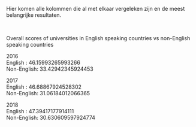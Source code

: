 Hier komen alle kolommen die al met elkaar vergeleken zijn en de meest belangrijke resultaten.

<br>


Overall scores of universities in English speaking countries vs non-English speaking countries

2016  
English    :  46.15993265993266  
Non-English:  33.42942345924453  


2017  
English    :  46.68867924528302  
Non-English:  31.06184012066365  


2018  
English    :  47.39417177914111  
Non-English:  30.630609597924774  
